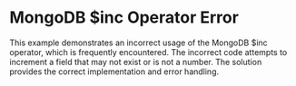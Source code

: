 # MongoDB $inc Operator Error
This example demonstrates an incorrect usage of the MongoDB $inc operator, which is frequently encountered. The incorrect code attempts to increment a field that may not exist or is not a number. The solution provides the correct implementation and error handling.